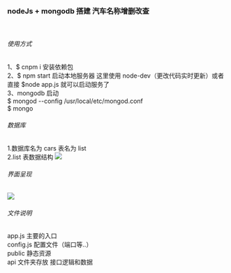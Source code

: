 ### **nodeJs + mongodb 搭建 汽车名称增删改查**
<br>


###### 使用方式
1、$ cnpm i 安装依赖包 <br>
2、$ npm start 启动本地服务器 这里使用 node-dev（更改代码实时更新）或者 直接 $node app.js 就可以启动服务了  <br>
3、mongodb 启动 <br>
$ mongod --config /usr/local/etc/mongod.conf <br>
$ mongo <br>


###### 数据库
1.数据库名为 cars 表名为 list <br>
2.list 表数据结构
![](https://github.com/Zion0707/nodeApi/blob/master/screenshots/list_table.png)


###### 界面呈现
![](https://github.com/Zion0707/nodeApi/blob/master/screenshots/view.png)


###### 文件说明
app.js 主要的入口  <br>
config.js 配置文件（端口等..）   <br>
public 静态资源  <br>
api 文件夹存放 接口逻辑和数据  <br>


